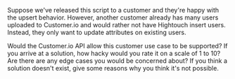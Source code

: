 Suppose we've released this script to a customer and they're happy with the upsert behavior. However, another customer already has many users uploaded to Customer.io and would rather not have Hightouch insert users. Instead, they only want to update attributes on existing users.

Would the Customer.io API allow this customer use case to be supported? If you arrive at a solution, how hacky would you rate it on a scale of 1 to 10? Are there are any edge cases you would be concerned about? If you think a solution doesn't exist, give some reasons why you think it's not possible.

